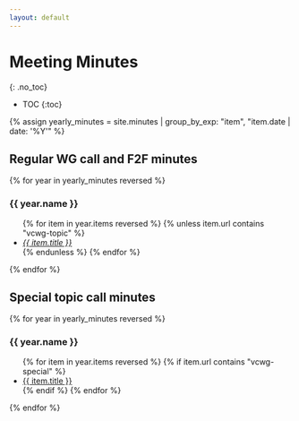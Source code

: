 ```yaml
---
layout: default
---
```


# Meeting Minutes
{: .no_toc}

* TOC
{:toc}


{% assign yearly_minutes = site.minutes | group_by_exp: "item", "item.date | date: '%Y'" %}

## Regular WG call and F2F minutes

{% for year in yearly_minutes reversed %}

### {{ year.name }}

<ul>
{% for item in year.items reversed %}
  {% unless item.url contains "vcwg-topic" %}
      <li><a href="{{ site.baseurl }}{{ item.url }}"><em>{{ item.title }}</em></a></li>
  {% endunless %}
{% endfor %}
</ul>

{% endfor %}

## Special topic call minutes

{% for year in yearly_minutes reversed %}

### {{ year.name }}

<ul>
{% for item in year.items reversed %}
  {% if item.url contains "vcwg-special" %}
      <li><a href="{{ site.baseurl }}{{ item.url }}">{{ item.title }}</a></li>
  {% endif %}
{% endfor %}
</ul>

{% endfor %}
